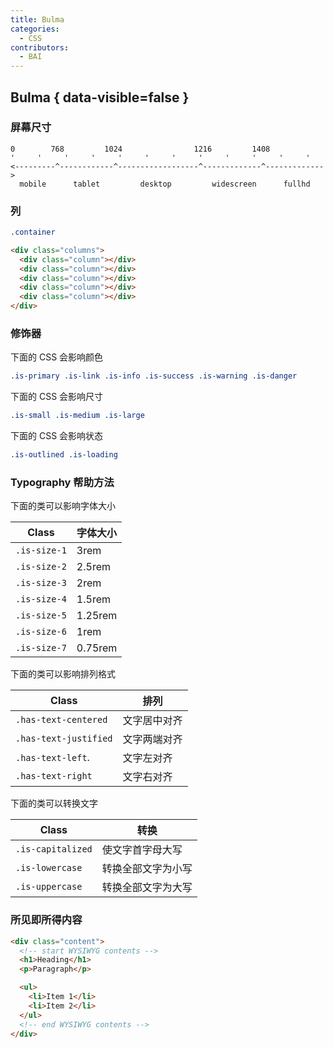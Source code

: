 ```yaml
---
title: Bulma
categories:
  - CSS
contributors:
  - BAI
---
```


## Bulma { data-visible=false }

### 屏幕尺寸

```text
0        768         1024                1216         1408
'     '     '     '     '     '     '     '     '     '     '     '
<---------^------------^------------------^-------------^------------->
  mobile      tablet         desktop         widescreen      fullhd
```

### 列

```css
.container
```

```html
<div class="columns">
  <div class="column"></div>
  <div class="column"></div>
  <div class="column"></div>
  <div class="column"></div>
  <div class="column"></div>
</div>
```

### 修饰器

下面的 CSS 会影响颜色

```CSS
.is-primary .is-link .is-info .is-success .is-warning .is-danger
```

下面的 CSS 会影响尺寸

```CSS
.is-small .is-medium .is-large
```

下面的 CSS 会影响状态

```CSS
.is-outlined .is-loading
```

### Typography 帮助方法

下面的类可以影响字体大小

| Class        | 字体大小 |
| ------------ | -------- |
| `.is-size-1` | 3rem     |
| `.is-size-2` | 2.5rem   |
| `.is-size-3` | 2rem     |
| `.is-size-4` | 1.5rem   |
| `.is-size-5` | 1.25rem  |
| `.is-size-6` | 1rem     |
| `.is-size-7` | 0.75rem  |

下面的类可以影响排列格式

| Class                 | 排列         |
| --------------------- | ------------ |
| `.has-text-centered`  | 文字居中对齐 |
| `.has-text-justified` | 文字两端对齐 |
| `.has-text-left`.     | 文字左对齐   |
| `.has-text-right`     | 文字右对齐   |

下面的类可以转换文字

| Class             | 转换               |
| ----------------- | ------------------ |
| `.is-capitalized` | 使文字首字母大写   |
| `.is-lowercase`   | 转换全部文字为小写 |
| `.is-uppercase`   | 转换全部文字为大写 |

### 所见即所得内容

```html
<div class="content">
  <!-- start WYSIWYG contents -->
  <h1>Heading</h1>
  <p>Paragraph</p>

  <ul>
    <li>Item 1</li>
    <li>Item 2</li>
  </ul>
  <!-- end WYSIWYG contents -->
</div>
```
